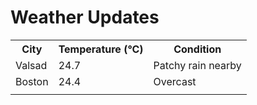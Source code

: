 # Weather Updates

<!-- WEATHER-UPDATE-START -->
<table><tr><th>City</th><th>Temperature (°C)</th><th>Condition</th></tr><tr><td>Valsad</td><td>24.7</td><td>Patchy rain nearby</td></tr><tr><td>Boston</td><td>24.4</td><td>Overcast</td></tr><tr><td></td><td></td><td></td></tr></table>
<!-- WEATHER-UPDATE-END -->
